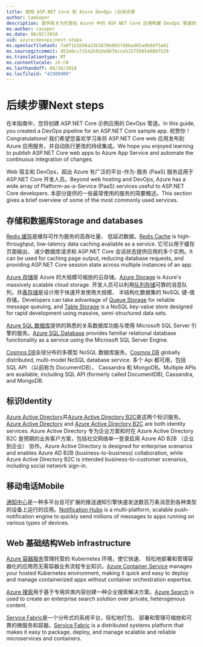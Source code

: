 ```yaml
---
title: 使用 ASP.NET Core 和 Azure DevOps |后续步骤
author: CamSoper
description: 提供有关为托管在 Azure 中的 ASP.NET Core 应用构建 DevOps 管道的端到端指导的指南。
ms.author: casoper
ms.date: 08/07/2018
uid: azure/devops/next-steps
ms.openlocfilehash: 7a0f1b1b56a33b1870e0657d8ba465adb84f5a02
ms.sourcegitcommit: d53e0cc71542b92de867bcce51575b054886f529
ms.translationtype: MT
ms.contentlocale: zh-CN
ms.lasthandoff: 08/16/2018
ms.locfileid: "42909900"
---
```

# <a name="next-steps"></a><span data-ttu-id="e221d-103">后续步骤</span><span class="sxs-lookup"><span data-stu-id="e221d-103">Next steps</span></span>

<span data-ttu-id="e221d-104">在本指南中，您将创建 ASP.NET Core 示例应用的 DevOps 管道。</span><span class="sxs-lookup"><span data-stu-id="e221d-104">In this guide, you created a DevOps pipeline for an ASP.NET Core sample app.</span></span> <span data-ttu-id="e221d-105">祝贺你！</span><span class="sxs-lookup"><span data-stu-id="e221d-105">Congratulations!</span></span> <span data-ttu-id="e221d-106">我们希望您喜欢学习来将 ASP.NET Core web 应用发布到 Azure 应用服务，并自动执行更改的持续集成。</span><span class="sxs-lookup"><span data-stu-id="e221d-106">We hope you enjoyed learning to publish ASP.NET Core web apps to Azure App Service and automate the continuous integration of changes.</span></span>

<span data-ttu-id="e221d-107">Web 宿主和 DevOps，超出 Azure 有广泛的平台-作为-服务 (PaaS) 服务适用于 ASP.NET Core 开发人员。</span><span class="sxs-lookup"><span data-stu-id="e221d-107">Beyond web hosting and DevOps, Azure has a wide array of Platform-as-a-Service (PaaS) services useful to ASP.NET Core developers.</span></span> <span data-ttu-id="e221d-108">本部分提供的一些最常使用的服务的简要概述。</span><span class="sxs-lookup"><span data-stu-id="e221d-108">This section gives a brief overview of some of the most commonly used services.</span></span>

## <a name="storage-and-databases"></a><span data-ttu-id="e221d-109">存储和数据库</span><span class="sxs-lookup"><span data-stu-id="e221d-109">Storage and databases</span></span>

<span data-ttu-id="e221d-110">[Redis 缓存](https://docs.microsoft.com/azure/redis-cache/)是缓存可作为服务的高吞吐量、 低延迟数据。</span><span class="sxs-lookup"><span data-stu-id="e221d-110">[Redis Cache](https://docs.microsoft.com/azure/redis-cache/) is high-throughput, low-latency data caching available as a service.</span></span> <span data-ttu-id="e221d-111">它可以用于缓存页面输出、 减少数据库请求和 ASP.NET Core 会话状态提供应用的多个实例。</span><span class="sxs-lookup"><span data-stu-id="e221d-111">It can be used for caching page output, reducing database requests, and providing ASP.NET Core session state across multiple instances of an app.</span></span>

<span data-ttu-id="e221d-112">[Azure 存储](https://docs.microsoft.com/azure/storage/)是 Azure 的大规模可缩放的云存储。</span><span class="sxs-lookup"><span data-stu-id="e221d-112">[Azure Storage](https://docs.microsoft.com/azure/storage/) is Azure's massively scalable cloud storage.</span></span> <span data-ttu-id="e221d-113">开发人员可以利用[队列存储](https://docs.microsoft.com/azure/storage/queues/storage-queues-introduction)可靠的消息队列，并[表存储](https://docs.microsoft.com/azure/storage/tables/table-storage-overview)是设计用于快速开发使用大规模、 半结构化数据集的 NoSQL 键-值存储。</span><span class="sxs-lookup"><span data-stu-id="e221d-113">Developers can take advantage of [Queue Storage](https://docs.microsoft.com/azure/storage/queues/storage-queues-introduction) for reliable message queuing, and [Table Storage](https://docs.microsoft.com/azure/storage/tables/table-storage-overview) is a NoSQL key-value store designed for rapid development using massive, semi-structured data sets.</span></span>

<span data-ttu-id="e221d-114">[Azure SQL 数据库](https://docs.microsoft.com/azure/sql-database/)提供的熟悉的关系数据库功能与使用 Microsoft SQL Server 引擎的服务。</span><span class="sxs-lookup"><span data-stu-id="e221d-114">[Azure SQL Database](https://docs.microsoft.com/azure/sql-database/) provides familiar relational database functionality as a service using the Microsoft SQL Server Engine.</span></span>

<span data-ttu-id="e221d-115">[Cosmos DB](https://docs.microsoft.com/azure/cosmos-db/)全球分布的多模型 NoSQL 数据库服务。</span><span class="sxs-lookup"><span data-stu-id="e221d-115">[Cosmos DB](https://docs.microsoft.com/azure/cosmos-db/) globally distributed, multi-model NoSQL database service.</span></span> <span data-ttu-id="e221d-116">多个 Api 都可用，包括 SQL API （以前称为 DocumentDB）、 Cassandra 和 MongoDB。</span><span class="sxs-lookup"><span data-stu-id="e221d-116">Multiple APIs are available, including SQL API (formerly called DocumentDB), Cassandra, and MongoDB.</span></span>

## <a name="identity"></a><span data-ttu-id="e221d-117">标识</span><span class="sxs-lookup"><span data-stu-id="e221d-117">Identity</span></span>

<span data-ttu-id="e221d-118">[Azure Active Directory](https://docs.microsoft.com/azure/active-directory/)并[Azure Active Directory B2C](https://docs.microsoft.com/azure/active-directory-b2c/)是这两个标识服务。</span><span class="sxs-lookup"><span data-stu-id="e221d-118">[Azure Active Directory](https://docs.microsoft.com/azure/active-directory/) and [Azure Active Directory B2C](https://docs.microsoft.com/azure/active-directory-b2c/) are both identity services.</span></span> <span data-ttu-id="e221d-119">Azure Active Directory 专为企业方案和时在 Azure Active Directory B2C 是预期的业务客户方案，包括社交网络单一登录启用 Azure AD B2B （企业到企业） 协作。</span><span class="sxs-lookup"><span data-stu-id="e221d-119">Azure Active Directory is designed for enterprise scenarios and enables Azure AD B2B (business-to-business) collaboration, while Azure Active Directory B2C is intended business-to-customer scenarios, including social network sign-in.</span></span>

## <a name="mobile"></a><span data-ttu-id="e221d-120">移动电话</span><span class="sxs-lookup"><span data-stu-id="e221d-120">Mobile</span></span>

<span data-ttu-id="e221d-121">[通知中心](https://docs.microsoft.com/azure/notification-hubs/)是一种多平台且可扩展的推送通知引擎快速发送数百万条消息到各种类型的设备上运行的应用。</span><span class="sxs-lookup"><span data-stu-id="e221d-121">[Notification Hubs](https://docs.microsoft.com/azure/notification-hubs/) is a multi-platform, scalable push-notification engine to quickly send millions of messages to apps running on various types of devices.</span></span>

## <a name="web-infrastructure"></a><span data-ttu-id="e221d-122">Web 基础结构</span><span class="sxs-lookup"><span data-stu-id="e221d-122">Web infrastructure</span></span>

<span data-ttu-id="e221d-123">[Azure 容器服务](https://docs.microsoft.com/azure/aks/)管理托管的 Kubernetes 环境，使它快速、 轻松地部署和管理容器化的应用而无需容器业务流程专业知识。</span><span class="sxs-lookup"><span data-stu-id="e221d-123">[Azure Container Service](https://docs.microsoft.com/azure/aks/) manages your hosted Kubernetes environment, making it quick and easy to deploy and manage containerized apps without container orchestration expertise.</span></span>

<span data-ttu-id="e221d-124">[Azure 搜索](https://docs.microsoft.com/azure/search/)用于基于专用异类内容创建一种企业搜索解决方案。</span><span class="sxs-lookup"><span data-stu-id="e221d-124">[Azure Search](https://docs.microsoft.com/azure/search/) is used to create an enterprise search solution over private, heterogenous content.</span></span>

<span data-ttu-id="e221d-125">[Service Fabric](https://docs.microsoft.com/azure/service-fabric/)是一个分布式的系统平台，轻松地打包、 部署和管理可缩放和可靠的微服务和容器。</span><span class="sxs-lookup"><span data-stu-id="e221d-125">[Service Fabric](https://docs.microsoft.com/azure/service-fabric/) is a distributed systems platform that makes it easy to package, deploy, and manage scalable and reliable microservices and containers.</span></span>
